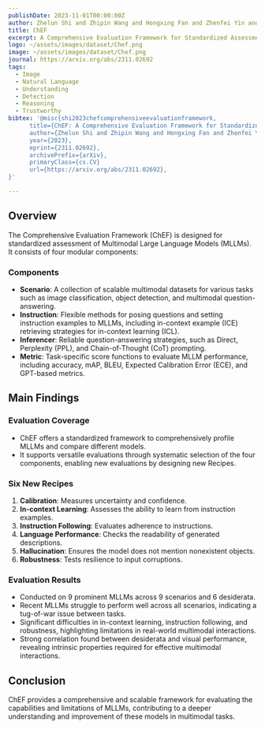 ```yaml
---
publishDate: 2023-11-01T00:00:00Z
author: Zhelun Shi and Zhipin Wang and Hongxing Fan and Zhenfei Yin and Lu Sheng and Yu Qiao and Jing Shao
title: ChEF
excerpt: A Comprehensive Evaluation Framework for Standardized Assessment of Multimodal Large Language Models
logo: ~/assets/images/dataset/Chef.png
image: ~/assets/images/dataset/Chef.png
journal: https://arxiv.org/abs/2311.02692
tags:
  - Image
  - Natural Language
  - Understanding
  - Detection
  - Reasoning
  - Trustworthy
bibtex: '@misc{shi2023chefcomprehensiveevaluationframework,
      title={ChEF: A Comprehensive Evaluation Framework for Standardized Assessment of Multimodal Large Language Models}, 
      author={Zhelun Shi and Zhipin Wang and Hongxing Fan and Zhenfei Yin and Lu Sheng and Yu Qiao and Jing Shao},
      year={2023},
      eprint={2311.02692},
      archivePrefix={arXiv},
      primaryClass={cs.CV}
      url={https://arxiv.org/abs/2311.02692}, 
}'

---
```


## Overview

The Comprehensive Evaluation Framework (ChEF) is designed for standardized assessment of Multimodal Large Language Models (MLLMs). It consists of four modular components:

### Components

- **Scenario**: A collection of scalable multimodal datasets for various tasks such as image classification, object detection, and multimodal question-answering.
- **Instruction**: Flexible methods for posing questions and setting instruction examples to MLLMs, including in-context example (ICE) retrieving strategies for in-context learning (ICL).
- **Inferencer**: Reliable question-answering strategies, such as Direct, Perplexity (PPL), and Chain-of-Thought (CoT) prompting.
- **Metric**: Task-specific score functions to evaluate MLLM performance, including accuracy, mAP, BLEU, Expected Calibration Error (ECE), and GPT-based metrics.

## Main Findings

### Evaluation Coverage

- ChEF offers a standardized framework to comprehensively profile MLLMs and compare different models.
- It supports versatile evaluations through systematic selection of the four components, enabling new evaluations by designing new Recipes.

### Six New Recipes

1. **Calibration**: Measures uncertainty and confidence.
2. **In-context Learning**: Assesses the ability to learn from instruction examples.
3. **Instruction Following**: Evaluates adherence to instructions.
4. **Language Performance**: Checks the readability of generated descriptions.
5. **Hallucination**: Ensures the model does not mention nonexistent objects.
6. **Robustness**: Tests resilience to input corruptions.

### Evaluation Results

- Conducted on 9 prominent MLLMs across 9 scenarios and 6 desiderata.
- Recent MLLMs struggle to perform well across all scenarios, indicating a tug-of-war issue between tasks.
- Significant difficulties in in-context learning, instruction following, and robustness, highlighting limitations in real-world multimodal interactions.
- Strong correlation found between desiderata and visual performance, revealing intrinsic properties required for effective multimodal interactions.

## Conclusion

ChEF provides a comprehensive and scalable framework for evaluating the capabilities and limitations of MLLMs, contributing to a deeper understanding and improvement of these models in multimodal tasks.
